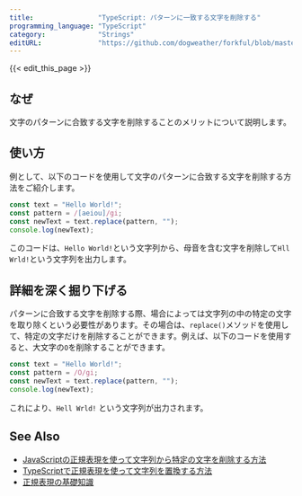 ```yaml
---
title:                "TypeScript: パターンに一致する文字を削除する"
programming_language: "TypeScript"
category:             "Strings"
editURL:              "https://github.com/dogweather/forkful/blob/master/content/ja/typescript/deleting-characters-matching-a-pattern.md"
---
```


{{< edit_this_page >}}

## なぜ

文字のパターンに合致する文字を削除することのメリットについて説明します。

## 使い方

例として、以下のコードを使用して文字のパターンに合致する文字を削除する方法をご紹介します。

```TypeScript
const text = "Hello World!";
const pattern = /[aeiou]/gi;
const newText = text.replace(pattern, "");
console.log(newText);
```
このコードは、`Hello World!`という文字列から、母音を含む文字を削除して`Hll Wrld!`という文字列を出力します。

## 詳細を深く掘り下げる

パターンに合致する文字を削除する際、場合によっては文字列の中の特定の文字を取り除くという必要性があります。その場合は、`replace()`メソッドを使用して、特定の文字だけを削除することができます。例えば、以下のコードを使用すると、大文字の`O`を削除することができます。

```TypeScript
const text = "Hello World!";
const pattern = /O/gi;
const newText = text.replace(pattern, "");
console.log(newText);
```
これにより、`Hell Wrld!` という文字列が出力されます。

## See Also

- [JavaScriptの正規表現を使って文字列から特定の文字を削除する方法](https://qiita.com/riku-shiru/items/c8da48103ebaff0df3c2)
- [TypeScriptで正規表現を使って文字列を置換する方法](https://zenn.dev/finny/th121uxtsp)
- [正規表現の基礎知識](https://www.webprofessional.jp/getting-started-with-javascript-regular-expressions-正規表現の基礎4/)